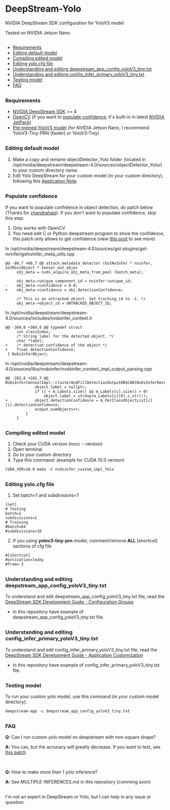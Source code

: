 # DeepStream-Yolo
NVIDIA DeepStream SDK configuration for YoloV3 model

Tested on NVIDIA Jetson Nano

##

* [Requirements](#requirements)
* [Editing default model](#editing-default-model)
* [Compiling edited model](#compiling-edited-model)
* [Editing yolo.cfg file](#editing-yolocfg-file)
* [Understanding and editing deepstream_app_config_yoloV3_tiny.txt](#understanding-and-editing-deepstream_app_config_yolov3_tinytxt)
* [Understanding and editing config_infer_primary_yoloV3_tiny.txt](#understanding-and-editing-config_infer_primary_yolov3_tinytxt)
* [Testing model](#testing-model)
* [FAQ](#faq)

##

### Requirements
* [NVIDIA DeepStream SDK](https://developer.nvidia.com/deepstream-sdk) >= 4
* [OpenCV](https://opencv.org/releases.html) (if you want to [populate confidence](#populate-confidence); it's built-in in latest [NVIDIA JetPack](https://developer.nvidia.com/embedded/jetpack))
* [Pre-treined YoloV3 model](https://github.com/AlexeyAB/darknet) (for NVIDIA Jetson Nano, I recommend YoloV3-Tiny-PRN (faster) or YoloV3-Tiny)

##

### Editing default model
1. Make a copy and remane objectDetector_Yolo folder (located in /opt/nvidia/deepstream/deepstream-4.0/sources/objectDetector_Yolo/) to your custom directory name.
2. Edit Yolo DeepStream for your custom model (in your custom directory), following this [Application Note](https://docs.nvidia.com/metropolis/deepstream/4.0/Custom_YOLO_Model_in_the_DeepStream_YOLO_App.pdf). 

##

### Populate confidence
If you want to populate confidence in object detection, do patch below (Thanks for [chandrahasj](https://forums.developer.nvidia.com/t/nvinfer-is-not-populating-confidence-field-in-nvdsobjectmeta-ds-4-0/79319/20)). If you don't want to populate confidence, skip this step.

1. Only works with OpenCV
2. You need edit C or Python deepstream program to show the confidence, this patch only allows to get confidence (view [this post](https://forums.developer.nvidia.com/t/nvinfer-is-not-populating-confidence-field-in-nvdsobjectmeta-ds-4-0/79319/20) to see more)

In /opt/nvidia/deepstream/deepstream-4.0/sources/gst-plugins/gst-nvinfer/gstnvinfer_meta_utils.cpp
```
@@ -80,7 +80,7 @@ attach_metadata_detector (GstNvInfer * nvinfer, GstMiniObject * tensor_out_objec
     obj_meta = nvds_acquire_obj_meta_from_pool (batch_meta);
 
     obj_meta->unique_component_id = nvinfer->unique_id;
-    obj_meta->confidence = 0.0;
+    obj_meta->confidence = obj.detectionConfidence;
 
     /* This is an untracked object. Set tracking_id to -1. */
     obj_meta->object_id = UNTRACKED_OBJECT_ID;
```
In /opt/nvidia/deepstream/deepstream-4.0/sources/includes/nvdsinfer_context.h
```
@@ -369,6 +369,8 @@ typedef struct
     int classIndex;
     /* String label for the detected object. */
     char *label;
+    /* detection confidence of the object */
+    float detectionConfidence;
 } NvDsInferObject;
```
In /opt/nvidia/deepstream/deepstream-4.0/sources/libs/nvdsinfer/nvdsinfer_context_impl_output_parsing.cpp
```
@@ -282,6 +282,7 @@ NvDsInferContextImpl::clusterAndFillDetectionOutputDBSCAN(NvDsInferDetectionOutp
             object.label = nullptr;
             if (c < m_Labels.size() && m_Labels[c].size() > 0)
                 object.label = strdup(m_Labels[c][0].c_str());
+            object.detectionConfidence = m_PerClassObjectList[c][i].detectionConfidence;
             output.numObjects++;
         }
     }
```

##

### Compiling edited model
1. Check your CUDA version (nvcc --version)
2. Open terminal
3. Go to your custom directory
4. Type this command: (example for CUDA 10.0 version)
```
CUDA_VER=10.0 make -C nvdsinfer_custom_impl_Yolo
```

##

### Editing yolo.cfg file
1. Set batch=1 and subdivisions=1
```
[net]
# Testing
batch=1
subdivisions=1
# Training
#batch=64
#subdivisions=16
```
2. If you using **yolov3-tiny-prn** model, comment/remove **ALL** [shortcut] sections of cfg file
```
#[shortcut]
#activation=leaky
#from=-3
```

##

### Understanding and editing deepstream_app_config_yoloV3_tiny.txt
To understand and edit deepstream_app_config_yoloV3_tiny.txt file, read the [DeepStream SDK Development Guide - Configuration Groups](https://docs.nvidia.com/metropolis/deepstream/dev-guide/index.html#page/DeepStream%2520Development%2520Guide%2Fdeepstream_app_config.3.2.html)
* In this repository have example of deepstream_app_config_yoloV3_tiny.txt file.

##

### Understanding and editing config_infer_primary_yoloV3_tiny.txt
To understand and edit config_infer_primary_yoloV3_tiny.txt file, read the [DeepStream SDK Development Guide - Application Customization](https://docs.nvidia.com/metropolis/deepstream/dev-guide/index.html#page/DeepStream%2520Development%2520Guide%2Fdeepstream_custom_model.html)
* In this repository have example of config_infer_primary_yoloV3_tiny.txt file.

##

### Testing model
To run your custom yolo model, use this command (in your custom model directory):
```
deepstream-app -c deepstream_app_config_yoloV3_tiny.txt
```

##

### FAQ
**Q:** Can I run custom yolo model on deepstream with non-square shape?

**A:** You can, but the accuracy will greatly decrease. If you want to test, see [this patch](https://forums.developer.nvidia.com/t/trouble-in-converting-non-square-grid-in-yolo-network-to-tensorrt-via-deepstream/107541/12)

<br>

**Q:** How to make more than 1 yolo inference?

**A:** See MULTIPLE-INFERENCES.md in this repository (comming soon)

##

I'm not an expert in DeepStream or Yolo, but I can help in any issue or question.
